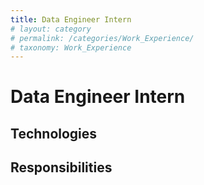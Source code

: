 ```yaml
---
title: Data Engineer Intern
# layout: category
# permalink: /categories/Work_Experience/
# taxonomy: Work_Experience
---
```

# Data Engineer Intern

## Technologies

## Responsibilities
